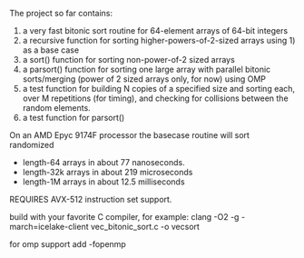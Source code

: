 The project so far contains:
1) a very fast bitonic sort routine for 64-element arrays of 64-bit integers
2) a recursive function for sorting higher-powers-of-2-sized arrays using 1) as a base case
3) a sort() function for sorting non-power-of-2 sized arrays
4) a parsort() function for sorting one large array with parallel bitonic sorts/merging (power of 2 sized arrays only, for now) using OMP
5) a test function for building N copies of a specified size and sorting each, over M repetitions (for timing), and checking for collisions between the random elements.
6) a test function for parsort()
   
On an AMD Epyc 9174F processor the basecase routine will sort randomized 
  * length-64 arrays in about 77 nanoseconds.
  * length-32k arrays in about 219 microseconds
  * length-1M arrays in about 12.5 milliseconds

REQUIRES AVX-512 instruction set support.

build with your favorite C compiler, for example:
clang -O2 -g -march=icelake-client vec_bitonic_sort.c -o vecsort

for omp support add -fopenmp

